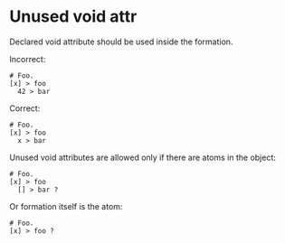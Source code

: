 # Unused void attr

Declared void attribute should be used inside the formation.

Incorrect:

```eo
# Foo.
[x] > foo
  42 > bar
```

Correct:

```eo
# Foo.
[x] > foo
  x > bar
```

Unused void attributes are allowed only if there are atoms in the object:

```eo
# Foo.
[x] > foo
  [] > bar ?
```

Or formation itself is the atom:

```eo
# Foo.
[x] > foo ?
```